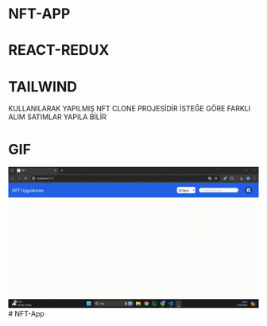# NFT-APP

# REACT-REDUX
# TAILWIND

KULLANILARAK YAPILMIŞ NFT CLONE PROJESİDİR 
İSTEĞE GÖRE FARKLI ALIM SATIMLAR YAPILA BİLİR

# GIF

![](public/screen.gif)# NFT-App
